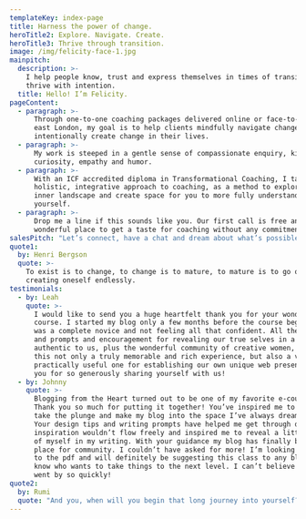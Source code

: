 ```yaml
---
templateKey: index-page
title: Harness the power of change.
heroTitle2: Explore. Navigate. Create.
heroTitle3: Thrive through transition.
image: /img/felicity-face-1.jpg
mainpitch:
  description: >-
    I help people know, trust and express themselves in times of transition to
    thrive with intention.
  title: Hello! I’m Felicity.
pageContent:
  - paragraph: >-
      Through one-to-one coaching packages delivered online or face-to-face in
      east London, my goal is to help clients mindfully navigate change or
      intentionally create change in their lives.
  - paragraph: >-
      My work is steeped in a gentle sense of compassionate enquiry, kind
      curiosity, empathy and humor.
  - paragraph: >-
      With an ICF accredited diploma in Transformational Coaching, I take a
      holistic, integrative approach to coaching, as a method to explore your
      inner landscape and create space for you to more fully understand
      yourself.
  - paragraph: >-
      Drop me a line if this sounds like you. Our first call is free and a
      wonderful place to get a taste for coaching without any commitment.
salesPitch: "Let’s connect, have a chat and dream about what’s possible."
quote1:
  by: Henri Bergson
  quote: >-
    To exist is to change, to change is to mature, to mature is to go on
    creating oneself endlessly.
testimonials:
  - by: Leah
    quote: >-
      I would like to send you a huge heartfelt thank you for your wonderful
      course. I started my blog only a few months before the course began so I
      was a complete novice and not feeling all that confident. All the ideas
      and prompts and encouragement for revealing our true selves in a voice
      authentic to us, plus the wonderful community of creative women, have made
      this not only a truly memorable and rich experience, but also a very
      practically useful one for establishing our own unique web presence. Thank
      you for so generously sharing yourself with us!
  - by: Johnny
    quote: >-
      Blogging from the Heart turned out to be one of my favorite e-courses.
      Thank you so much for putting it together! You’ve inspired me to finally
      take the plunge and make my blog into the space I’ve always dreamed of.
      Your design tips and writing prompts have helped me get through days where
      inspiration wouldn’t flow freely and inspired me to reveal a little more
      of myself in my writing. With your guidance my blog has finally become a
      place for community. I couldn’t have asked for more! I’m looking forward
      to the pdf and will definitely be suggesting this class to any blogger I
      know who wants to take things to the next level. I can’t believe it all
      went by so quickly!
quote2:
  by: Rumi
  quote: "And you, when will you begin that long journey into yourself?"
---
```

